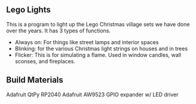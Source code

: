 ## Lego Lights
This is a program to light up the Lego Christmas village sets we have done over the years.  It has 3 types of functions. 
- Always on: For things like street lamps and interior spaces
- Blinking: for the various Christmas light strings on houses and in trees
- Flicker:  This is for simulating a flame.  Used in window candles, wall sconses, and fireplaces.

## Build Materials
Adafruit QtPy RP2040
Adafruit AW9523 GPIO expander w/ LED driver
